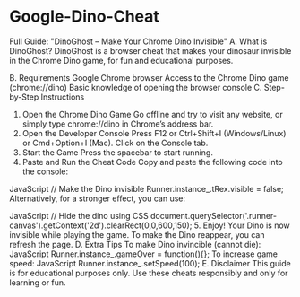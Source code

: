# Google-Dino-Cheat

Full Guide: "DinoGhost – Make Your Chrome Dino Invisible"
A. What is DinoGhost?
DinoGhost is a browser cheat that makes your dinosaur invisible in the Chrome Dino game, for fun and educational purposes.

B. Requirements
Google Chrome browser
Access to the Chrome Dino game (chrome://dino)
Basic knowledge of opening the browser console
C. Step-by-Step Instructions
1. Open the Chrome Dino Game
Go offline and try to visit any website, or simply type chrome://dino in Chrome’s address bar.
2. Open the Developer Console
Press F12 or Ctrl+Shift+I (Windows/Linux) or Cmd+Option+I (Mac).
Click on the Console tab.
3. Start the Game
Press the spacebar to start running.
4. Paste and Run the Cheat Code
Copy and paste the following code into the console:

JavaScript
// Make the Dino invisible
Runner.instance_.tRex.visible = false;
Alternatively, for a stronger effect, you can use:

JavaScript
// Hide the dino using CSS
document.querySelector('.runner-canvas').getContext('2d').clearRect(0,0,600,150);
5. Enjoy!
Your Dino is now invisible while playing the game.
To make the Dino reappear, you can refresh the page.
D. Extra Tips
To make Dino invincible (cannot die):
JavaScript
Runner.instance_.gameOver = function(){};
To increase game speed:
JavaScript
Runner.instance_.setSpeed(100);
E. Disclaimer
This guide is for educational purposes only. Use these cheats responsibly and only for learning or fun.
